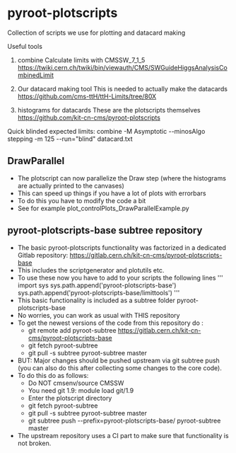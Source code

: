 # pyroot-plotscripts
Collection of scripts we use for plotting and datacard making

Useful tools
1) combine
Calculate limits with
CMSSW_7_1_5
https://twiki.cern.ch/twiki/bin/viewauth/CMS/SWGuideHiggsAnalysisCombinedLimit

2) Our datacard making tool
This is needed to actually make the datacards
https://github.com/cms-ttH/ttH-Limits/tree/80X

3) histograms for datacards
These are the plotscripts themselves
https://github.com/kit-cn-cms/pyroot-plotscripts

Quick blinded expected limits:
  combine -M Asymptotic --minosAlgo stepping -m 125 --run="blind" datacard.txt
  
  
  ## DrawParallel
  * The plotscript can now parallelize the Draw step (where the histograms are actually printed to the canvases)
  * This can speed up things if you have a lot of plots with errorbars
  * To do this you have to modify the code a bit
  * See for example plot_controlPlots_DrawParallelExample.py
  
  ## pyroot-plotscripts-base subtree repository
  * The basic pyroot-plotscripts functionality was factorized in a dedicated Gitlab repository:
  https://gitlab.cern.ch/kit-cn-cms/pyroot-plotscripts-base
  * This includes the scriptgenerator and plotutils etc.
  * To use these now you have to add to your scripts the following lines
    '''
    import sys
    sys.path.append('pyroot-plotscripts-base')
    sys.path.append('pyroot-plotscripts-base/limittools')
    '''   
  * This basic functionality is included as a subtree folder pyroot-plotscripts-base
  * No worries, you can work as usual with THIS repository
  * To get the newest versions of the code from this repository do :
     * git remote add pyroot-subtree https://gitlab.cern.ch/kit-cn-cms/pyroot-plotscripts-base
     * git fetch pyroot-subtree
     * git pull -s subtree pyroot-subtree master
  * BUT: Major changes should be pushed upstream via git subtree push (you can also do this after collecting some changes to the core code).
  * To do this do as follows:
     * Do NOT cmsenv/source CMSSW
     * You need git 1.9:    module load git/1.9
     * Enter the plotscript directory
     * git fetch pyroot-subtree
     * git pull -s subtree pyroot-subtree master
     * git subtree push --prefix=pyroot-plotscripts-base/ pyroot-subtree master
  * The upstream repository uses a CI part to make sure that functionality is not broken.
